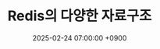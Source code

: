 ---
layout: post
title:  "Redis의 다양한 자료구조"
date:   2025-02-24 07:00:00 +0900
categories:  Redis
published: false
---